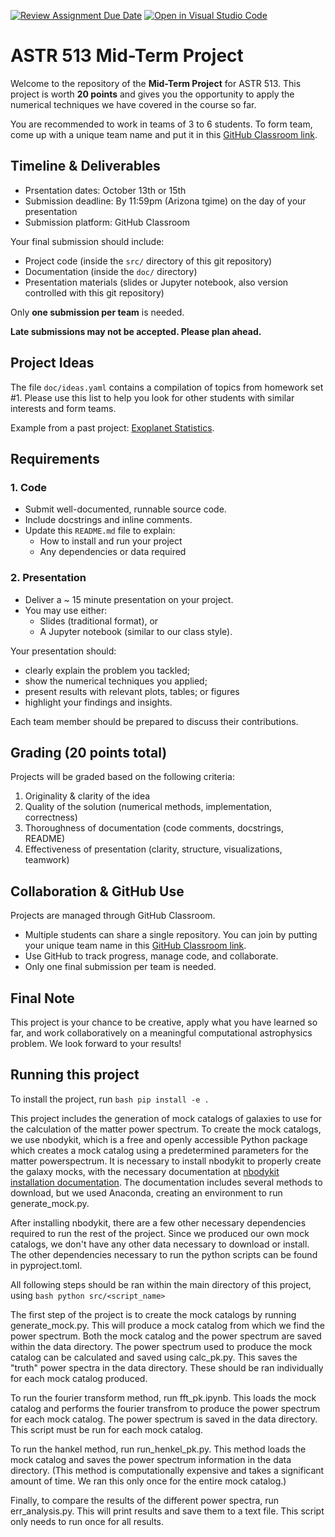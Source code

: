 [![Review Assignment Due Date](https://classroom.github.com/assets/deadline-readme-button-22041afd0340ce965d47ae6ef1cefeee28c7c493a6346c4f15d667ab976d596c.svg)](https://classroom.github.com/a/nqfiwWTG)
[![Open in Visual Studio Code](https://classroom.github.com/assets/open-in-vscode-2e0aaae1b6195c2367325f4f02e2d04e9abb55f0b24a779b69b11b9e10269abc.svg)](https://classroom.github.com/online_ide?assignment_repo_id=20651122&assignment_repo_type=AssignmentRepo)
# ASTR 513 Mid-Term Project

Welcome to the repository of the **Mid-Term Project** for ASTR 513.
This project is worth **20 points** and gives you the opportunity to
apply the numerical techniques we have covered in the course so far.

You are recommended to work in teams of 3 to 6 students.
To form team, come up with a unique team name and put it in this
[GitHub Classroom link](https://classroom.github.com/a/nqfiwWTG).

## Timeline & Deliverables

* Prsentation dates:
  October 13th or 15th
* Submission deadline:
  By 11:59pm (Arizona tgime) on the day of your presentation
* Submission platform: GitHub Classroom

Your final submission should include:

* Project code (inside the `src/` directory of this git repository)
* Documentation (inside the `doc/` directory)
* Presentation materials (slides or Jupyter notebook, also version
  controlled with this git repository)

Only **one submission per team** is needed.

**Late submissions may not be accepted. Please plan ahead.**

## Project Ideas

The file `doc/ideas.yaml` contains a compilation of topics from
homework set \#1.
Please use this list to help you look for other students with similar
interests and form teams.

Example from a past project:
[Exoplanet Statistics](https://github.com/ua-2024q3-astr513/ASTRSTATS513_final).

## Requirements

### 1. Code

* Submit well-documented, runnable source code.
* Include docstrings and inline comments.
* Update this `README.md` file to explain:
  * How to install and run your project
  * Any dependencies or data required

### 2. Presentation

* Deliver a ~ 15 minute presentation on your project.
* You may use either:
  * Slides (traditional format), or
  * A Jupyter notebook (similar to our class style).

Your presentation should:
* clearly explain the problem you tackled;
* show the numerical techniques you applied;
* present results with relevant plots, tables; or figures
* highlight your findings and insights.

Each team member should be prepared to discuss their contributions.

## Grading (20 points total)

Projects will be graded based on the following criteria:
1. Originality & clarity of the idea
2. Quality of the solution (numerical methods, implementation,
   correctness)
3. Thoroughness of documentation (code comments, docstrings, README)
4. Effectiveness of presentation (clarity, structure, visualizations,
   teamwork)

## Collaboration & GitHub Use

Projects are managed through GitHub Classroom.
* Multiple students can share a single repository.
  You can join by putting your unique team name in this
  [GitHub Classroom link](https://classroom.github.com/a/nqfiwWTG).
* Use GitHub to track progress, manage code, and collaborate.
* Only one final submission per team is needed.

## Final Note

This project is your chance to be creative, apply what you have
learned so far, and work collaboratively on a meaningful computational
astrophysics problem.
We look forward to your results!


## Running this project

To install the project, run
    ```bash
    pip install -e .
    ```

This project includes the generation of mock catalogs of galaxies to use for the calculation of the matter power spectrum. To create the mock catalogs, we use nbodykit, which is a free and openly accessible Python package which creates a mock catalog using a predetermined parameters for the matter powerspectrum. It is necessary to install nbodykit to properly create the galaxy mocks, with the necessary documentation at [nbodykit installation documentation](https://nbodykit.readthedocs.io/en/latest/getting-started/install.html). The documentation includes several methods to download, but we used Anaconda, creating an environment to run generate_mock.py. 

After installing nbodykit, there are a few other necessary dependencies required to run the rest of the project. Since we produced our own mock catalogs, we don't have any other data necessary to download or install. The other dependencies necessary to run the python scripts can be found in pyproject.toml. 

All following steps should be ran within the main directory of this project, using 
    ```bash
    python src/<script_name>
    ```

The first step of the project is to create the mock catalogs by running generate_mock.py. This will produce a mock catalog from which we find the power spectrum. Both the mock catalog and the power spectrum are saved within the data directory. The power spectrum used to produce the mock catalog can be calculated and saved using calc_pk.py. This saves the "truth" power spectra in the data directory. These should be ran individually for each mock catalog produced. 

To run the fourier transform method, run fft_pk.ipynb. This loads the mock catalog and performs the fourier transfrom to produce the power spectrum for each mock catalog. The power spectrum is saved in the data directory. This script must be run for each mock catalog. 

To run the hankel method, run run_henkel_pk.py. This method loads the mock catalog and saves the power spectrum information in the data directory. (This method is computationally expensive and takes a significant amount of time. We ran this only once for the entire mock catalog.) 

Finally, to compare the results of the different power spectra, run err_analysis.py. This will print results and save them to a text file. This script only needs to run once for all results. 

